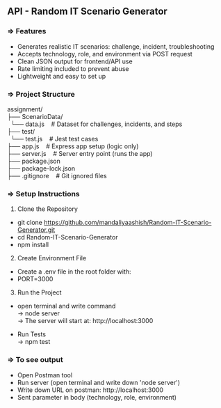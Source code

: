 <h2>API - Random IT Scenario Generator</h2>

<h3>=> Features</h3>

* Generates realistic IT scenarios: challenge, incident, troubleshooting
* Accepts technology, role, and environment via POST request
* Clean JSON output for frontend/API use
* Rate limiting included to prevent abuse
* Lightweight and easy to set up

<h3>=> Project Structure</h3>

assignment/
<br>├── ScenarioData/
<br>&nbsp;   └── data.js </t>&nbsp;&nbsp;             # Dataset for challenges, incidents, and steps
<br>├── test/
<br>&nbsp;   └── test.js &nbsp;&nbsp;            # Jest test cases
<br>├── app.js        &nbsp;&nbsp;          # Express app setup (logic only)
<br>├── server.js      &nbsp;&nbsp;         # Server entry point (runs the app)
<br>├── package.json
<br>├── package-lock.json
<br>├── .gitignore       &nbsp;&nbsp;       # Git ignored files

<h3>=> Setup Instructions</h3> 

1. Clone the Repository

* git clone https://github.com/mandaliyaashish/Random-IT-Scenario-Generator.git
* cd Random-IT-Scenario-Generator
* npm install

2. Create Environment File

* Create a .env file in the root folder with:
* PORT=3000

3. Run the Project

* open terminal and write command <br>
-> node server <br>
-> The server will start at: http://localhost:3000

* Run Tests <br>
-> npm test

<h3>=> To see output</h3>

* Open Postman tool <br>
* Run server (open terminal and write down 'node server') <br>
* Write down URL on postman: http://localhost:3000 <br>
* Sent parameter in body (technology, role, environment)



